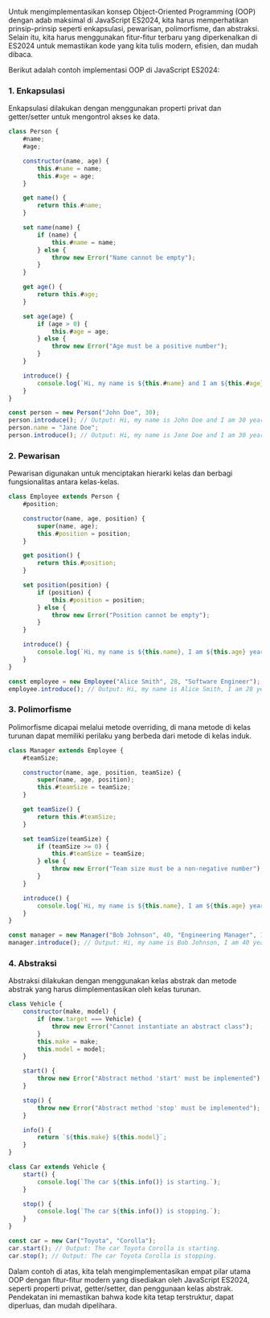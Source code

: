 Untuk mengimplementasikan konsep Object-Oriented Programming (OOP) dengan adab maksimal di JavaScript ES2024, kita harus memperhatikan prinsip-prinsip seperti enkapsulasi, pewarisan, polimorfisme, dan abstraksi. Selain itu, kita harus menggunakan fitur-fitur terbaru yang diperkenalkan di ES2024 untuk memastikan kode yang kita tulis modern, efisien, dan mudah dibaca.

Berikut adalah contoh implementasi OOP di JavaScript ES2024:

### 1. Enkapsulasi
Enkapsulasi dilakukan dengan menggunakan properti privat dan getter/setter untuk mengontrol akses ke data.

```javascript
class Person {
    #name;
    #age;

    constructor(name, age) {
        this.#name = name;
        this.#age = age;
    }

    get name() {
        return this.#name;
    }

    set name(name) {
        if (name) {
            this.#name = name;
        } else {
            throw new Error("Name cannot be empty");
        }
    }

    get age() {
        return this.#age;
    }

    set age(age) {
        if (age > 0) {
            this.#age = age;
        } else {
            throw new Error("Age must be a positive number");
        }
    }

    introduce() {
        console.log(`Hi, my name is ${this.#name} and I am ${this.#age} years old.`);
    }
}

const person = new Person("John Doe", 30);
person.introduce(); // Output: Hi, my name is John Doe and I am 30 years old.
person.name = "Jane Doe";
person.introduce(); // Output: Hi, my name is Jane Doe and I am 30 years old.
```

### 2. Pewarisan
Pewarisan digunakan untuk menciptakan hierarki kelas dan berbagi fungsionalitas antara kelas-kelas.

```javascript
class Employee extends Person {
    #position;

    constructor(name, age, position) {
        super(name, age);
        this.#position = position;
    }

    get position() {
        return this.#position;
    }

    set position(position) {
        if (position) {
            this.#position = position;
        } else {
            throw new Error("Position cannot be empty");
        }
    }

    introduce() {
        console.log(`Hi, my name is ${this.name}, I am ${this.age} years old, and I work as a ${this.#position}.`);
    }
}

const employee = new Employee("Alice Smith", 28, "Software Engineer");
employee.introduce(); // Output: Hi, my name is Alice Smith, I am 28 years old, and I work as a Software Engineer.
```

### 3. Polimorfisme
Polimorfisme dicapai melalui metode overriding, di mana metode di kelas turunan dapat memiliki perilaku yang berbeda dari metode di kelas induk.

```javascript
class Manager extends Employee {
    #teamSize;

    constructor(name, age, position, teamSize) {
        super(name, age, position);
        this.#teamSize = teamSize;
    }

    get teamSize() {
        return this.#teamSize;
    }

    set teamSize(teamSize) {
        if (teamSize >= 0) {
            this.#teamSize = teamSize;
        } else {
            throw new Error("Team size must be a non-negative number");
        }
    }

    introduce() {
        console.log(`Hi, my name is ${this.name}, I am ${this.age} years old, and I manage a team of ${this.#teamSize} people.`);
    }
}

const manager = new Manager("Bob Johnson", 40, "Engineering Manager", 10);
manager.introduce(); // Output: Hi, my name is Bob Johnson, I am 40 years old, and I manage a team of 10 people.
```

### 4. Abstraksi
Abstraksi dilakukan dengan menggunakan kelas abstrak dan metode abstrak yang harus diimplementasikan oleh kelas turunan.

```javascript
class Vehicle {
    constructor(make, model) {
        if (new.target === Vehicle) {
            throw new Error("Cannot instantiate an abstract class");
        }
        this.make = make;
        this.model = model;
    }

    start() {
        throw new Error("Abstract method 'start' must be implemented");
    }

    stop() {
        throw new Error("Abstract method 'stop' must be implemented");
    }

    info() {
        return `${this.make} ${this.model}`;
    }
}

class Car extends Vehicle {
    start() {
        console.log(`The car ${this.info()} is starting.`);
    }

    stop() {
        console.log(`The car ${this.info()} is stopping.`);
    }
}

const car = new Car("Toyota", "Corolla");
car.start(); // Output: The car Toyota Corolla is starting.
car.stop(); // Output: The car Toyota Corolla is stopping.
```

Dalam contoh di atas, kita telah mengimplementasikan empat pilar utama OOP dengan fitur-fitur modern yang disediakan oleh JavaScript ES2024, seperti properti privat, getter/setter, dan penggunaan kelas abstrak. Pendekatan ini memastikan bahwa kode kita tetap terstruktur, dapat diperluas, dan mudah dipelihara.
